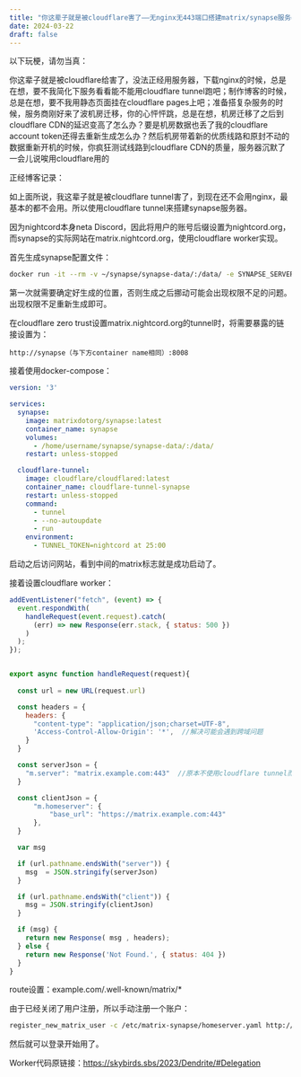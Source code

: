 ```yaml
---
title: "你这辈子就是被cloudflare害了——无nginx无443端口搭建matrix/synapse服务器"
date: 2024-03-22
draft: false
---
```

以下玩梗，请勿当真：

你这辈子就是被cloudflare给害了，没法正经用服务器，下载nginx的时候，总是在想，要不我简化下服务看看能不能用cloudflare tunnel跑吧；制作博客的时候，总是在想，要不我用静态页面挂在cloudflare pages上吧；准备搭复杂服务的时候，服务商刚好来了波机房迁移，你的心怦怦跳，总是在想，机房迁移了之后到cloudflare CDN的延迟变高了怎么办？要是机房数据也丢了我的cloudflare account token还得去重新生成怎么办？然后机房带着新的优质线路和原封不动的数据重新开机的时候，你疯狂测试线路到cloudflare CDN的质量，服务器沉默了一会儿说唉用cloudflare用的

<!--more-->

正经博客记录：

如上面所说，我这辈子就是被cloudflare tunnel害了，到现在还不会用nginx，最基本的都不会用。所以使用cloudflare tunnel来搭建synapse服务器。

因为nightcord本身neta Discord，因此将用户的账号后缀设置为nightcord.org，而synapse的实际网站在matrix.nightcord.org，使用cloudflare worker实现。

首先生成synapse配置文件：

```bash
docker run -it --rm -v ~/synapse/synapse-data/:/data/ -e SYNAPSE_SERVER_NAME=nightcord.org -e SYNAPSE_REPORT_STATS=no matrixdotorg/synapse:latest generate
```

第一次就需要确定好生成的位置，否则生成之后挪动可能会出现权限不足的问题。出现权限不足重新生成即可。

在cloudflare zero trust设置matrix.nightcord.org的tunnel时，将需要暴露的链接设置为：

```
http://synapse（与下方container name相同）:8008
```

接着使用docker-compose：

```yaml
version: '3'

services:
  synapse:
    image: matrixdotorg/synapse:latest
    container_name: synapse
    volumes:
      - /home/username/synapse/synapse-data/:/data/
    restart: unless-stopped

  cloudflare-tunnel:
    image: cloudflare/cloudflared:latest
    container_name: cloudflare-tunnel-synapse
    restart: unless-stopped
    command:
      - tunnel
      - --no-autoupdate
      - run
    environment:
      - TUNNEL_TOKEN=nightcord at 25:00
```

启动之后访问网站，看到中间的matrix标志就是成功启动了。

接着设置cloudflare worker：

```javascript
addEventListener("fetch", (event) => {
  event.respondWith(
    handleRequest(event.request).catch(
      (err) => new Response(err.stack, { status: 500 })
    )
  );
});


export async function handleRequest(request){
  
  const url = new URL(request.url)

  const headers = {
    headers: {
      "content-type": "application/json;charset=UTF-8",
      'Access-Control-Allow-Origin': '*',  //解决可能会遇到跨域问题
    }
  }

  const serverJson = {
    "m.server": "matrix.example.com:443"  //原本不使用cloudflare tunnel而使用nginx的部署需要填8448，下面端口同理
  }

  const clientJson = {
      "m.homeserver": {
          "base_url": "https://matrix.example.com:443"
      },
  }

  var msg

  if (url.pathname.endsWith("server")) {
    msg  = JSON.stringify(serverJson)
  }

  if (url.pathname.endsWith("client")) {
    msg = JSON.stringify(clientJson)
  }

  if (msg) {
    return new Response( msg , headers);
  } else {
    return new Response('Not Found.', { status: 404 })
  }
}
```

route设置：example.com/.well-known/matrix/*

由于已经关闭了用户注册，所以手动注册一个账户：
```bash
register_new_matrix_user -c /etc/matrix-synapse/homeserver.yaml http://localhost:8008
```

然后就可以登录开始用了。

Worker代码原链接：https://skybirds.sbs/2023/Dendrite/#Delegation
